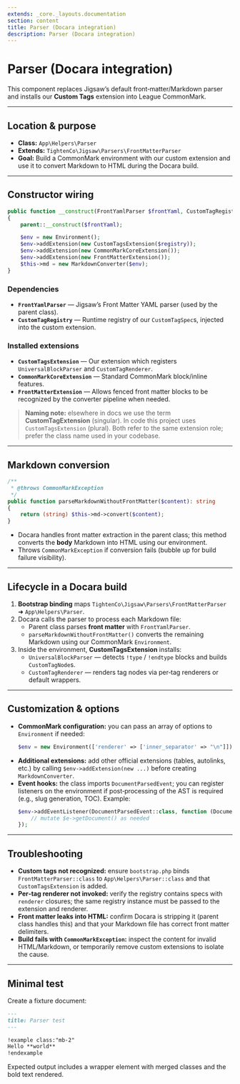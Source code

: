 ```yaml
---
extends: _core._layouts.documentation
section: content
title: Parser (Docara integration)
description: Parser (Docara integration)
---
```


# Parser (Docara integration)

This component replaces Jigsaw’s default front‑matter/Markdown parser and installs our **Custom Tags** extension into League CommonMark.

---

## Location & purpose
- **Class:** `App\Helpers\Parser`
- **Extends:** `TightenCo\Jigsaw\Parsers\FrontMatterParser`
- **Goal:** Build a CommonMark environment with our custom extension and use it to convert Markdown to HTML during the Docara build.

---

## Constructor wiring
```php
public function __construct(FrontYamlParser $frontYaml, CustomTagRegistry $registry)
{
    parent::__construct($frontYaml);

    $env = new Environment();
    $env->addExtension(new CustomTagsExtension($registry));
    $env->addExtension(new CommonMarkCoreExtension());
    $env->addExtension(new FrontMatterExtension());
    $this->md = new MarkdownConverter($env);
}
```

### Dependencies
- **`FrontYamlParser`** — Jigsaw’s Front Matter YAML parser (used by the parent class).
- **`CustomTagRegistry`** — Runtime registry of our `CustomTagSpec`s, injected into the custom extension.

### Installed extensions
- **`CustomTagsExtension`** — Our extension which registers `UniversalBlockParser` and `CustomTagRenderer`.
- **`CommonMarkCoreExtension`** — Standard CommonMark block/inline features.
- **`FrontMatterExtension`** — Allows fenced front matter blocks to be recognized by the converter pipeline when needed.

> **Naming note:** elsewhere in docs we use the term **CustomTagExtension** (singular). In code this project uses `CustomTagsExtension` (plural). Both refer to the same extension role; prefer the class name used in your codebase.

---

## Markdown conversion
```php
/**
 * @throws CommonMarkException
 */
public function parseMarkdownWithoutFrontMatter($content): string
{
    return (string) $this->md->convert($content);
}
```
- Docara handles front matter extraction in the parent class; this method converts the **body** Markdown into HTML using our environment.
- Throws `CommonMarkException` if conversion fails (bubble up for build failure visibility).

---

## Lifecycle in a Docara build
1. **Bootstrap binding** maps `TightenCo\Jigsaw\Parsers\FrontMatterParser` ➜ `App\Helpers\Parser`.
2. Docara calls the parser to process each Markdown file:
    - Parent class parses **front matter** with `FrontYamlParser`.
    - `parseMarkdownWithoutFrontMatter()` converts the remaining Markdown using our CommonMark `Environment`.
3. Inside the environment, **CustomTagsExtension** installs:
    - `UniversalBlockParser` — detects `!type` / `!endtype` blocks and builds `CustomTagNode`s.
    - `CustomTagRenderer` — renders tag nodes via per‑tag renderers or default wrappers.

---

## Customization & options
- **CommonMark configuration:** you can pass an array of options to `Environment` if needed:
  ```php
  $env = new Environment(['renderer' => ['inner_separator' => "\n"]]);
  ```
- **Additional extensions:** add other official extensions (tables, autolinks, etc.) by calling `$env->addExtension(new ...)` before creating `MarkdownConverter`.
- **Event hooks:** the class imports `DocumentParsedEvent`; you can register listeners on the environment if post‑processing of the AST is required (e.g., slug generation, TOC). Example:
  ```php
  $env->addEventListener(DocumentParsedEvent::class, function (DocumentParsedEvent $e) {
      // mutate $e->getDocument() as needed
  });
  ```

---

## Troubleshooting
- **Custom tags not recognized:** ensure `bootstrap.php` binds `FrontMatterParser::class` to `App\Helpers\Parser::class` and that `CustomTagsExtension` is added.
- **Per‑tag renderer not invoked:** verify the registry contains specs with `renderer` closures; the same registry instance must be passed to the extension and renderer.
- **Front matter leaks into HTML:** confirm Docara is stripping it (parent class handles this) and that your Markdown file has correct front matter delimiters.
- **Build fails with `CommonMarkException`:** inspect the content for invalid HTML/Markdown, or temporarily remove custom extensions to isolate the cause.

---

## Minimal test
Create a fixture document:
```md
---
title: Parser test
---

!example class:"mb-2"
Hello **world**
!endexample
```
Expected output includes a wrapper element with merged classes and the bold text rendered.
